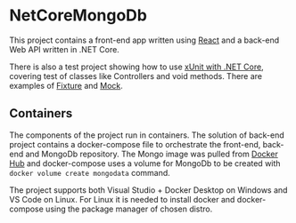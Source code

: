 # NetCoreMongoDb

This project contains a front-end app written using [React](https://reactjs.net) and a back-end Web API written in .NET Core.

There is also a test project showing how to use [xUnit with .NET Core](https://docs.microsoft.com/en-us/dotnet/core/testing/unit-testing-with-dotnet-test), covering test of classes like Controllers and void methods. There are examples of [Fixture](https://xunit.net/docs/shared-context) and [Mock](https://referbruv.com/blog/posts/writing-mocking-unit-tests-in-aspnet-core-using-xunit-and-moq).

## Containers

The components of the project run in containers. The solution of back-end project contains a docker-compose file to orchestrate the front-end, back-end and MongoDb repository. The Mongo image was pulled from [Docker Hub](https://hub.docker.com) and docker-compose uses a volume for MongoDb to be created with `docker volume create mongodata` command.

The project supports both Visual Studio + Docker Desktop on Windows and VS Code on Linux. For Linux it is needed to install docker and docker-compose using the package manager of chosen distro.
